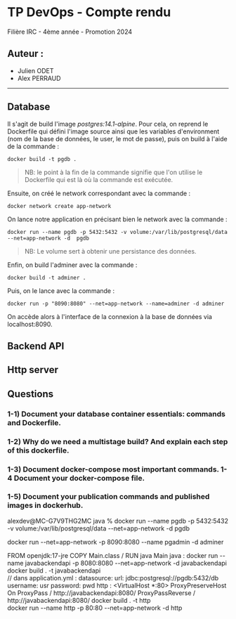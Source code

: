 # TP DevOps - Compte rendu

Filière IRC - 4ème année - Promotion 2024

## Auteur :
- Julien ODET
- Alex PERRAUD

---

## Database
Il s'agit de build l'image *postgres:14.1-alpine*.
Pour cela, on reprend le Dockerfile qui défini l'image source ainsi que les variables d'environment (nom de la base de données, le user, le mot de passe), puis on build à l'aide de la commande :
```
docker build -t pgdb .
```
> NB: le point à la fin de la commande signifie que l'on utilise le Dockerfile qui est là où la commande est exécutée.

Ensuite, on créé le network correspondant avec la commande :
```
docker network create app-network
```

On lance notre application en précisant bien le network avec la commande :
```
docker run --name pgdb -p 5432:5432 -v volume:/var/lib/postgresql/data --net=app-network -d  pgdb
```
> NB: Le volume sert à obtenir une persistance des données.

Enfin, on build l'adminer avec la commande :
```
docker build -t adminer .
```

Puis, on le lance avec la commande :
```
docker run -p "8090:8080" --net=app-network --name=adminer -d adminer
```

On accède alors à l'interface de la connexion à la base de données via localhost:8090.

## Backend API


## Http server


## Questions
### 1-1) Document your database container essentials: commands and Dockerfile.
> 

### 1-2) Why do we need a multistage build? And explain each step of this dockerfile.
> 

### 1-3) Document docker-compose most important commands. 1-4 Document your docker-compose file.
>

### 1-5) Document your publication commands and published images in dockerhub.
>


alexdev@MC-G7V9THG2MC java % docker run --name pgdb -p 5432:5432 -v volume:/var/lib/postgresql/data --net=app-network -d  pgdb


docker run --net=app-network -p 8090:8080 --name pgadmin -d adminer

FROM openjdk:17-jre
COPY Main.class /
RUN java Main
java :
docker run --name javabackendapi -p 8080:8080 --net=app-network -d  javabackendapi
docker build . -t javabackendapi            
// dans application.yml :
datasource:
url: jdbc:postgresql://pgdb:5432/db
username: usr
password: pwd
http :
<VirtualHost *:80>
ProxyPreserveHost On
ProxyPass / http://javabackendapi:8080/
ProxyPassReverse / http://javabackendapi:8080/
</VirtualHost>
docker build . -t http        
docker run --name http -p 80:80 --net=app-network -d  http
